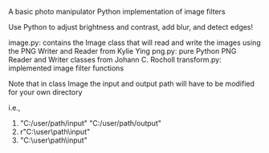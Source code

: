 A basic photo manipulator 
Python implementation of image filters

Use Python to adjust brightness and contrast, add blur, and detect edges!

image.py: contains the Image class that will read and write the images using the PNG Writer and Reader from Kylie Ying
png.py: pure Python PNG Reader and Writer classes from Johann C. Rocholl
transform.py: implemented image filter functions

Note that in class Image the input and output path will have to be modified for your own directory

i.e., 
1. "C:/user/path/input" "C:/user/path/output"
2. r"C:\user\path\input" 
3. "C:\\user\\path\\input" 

